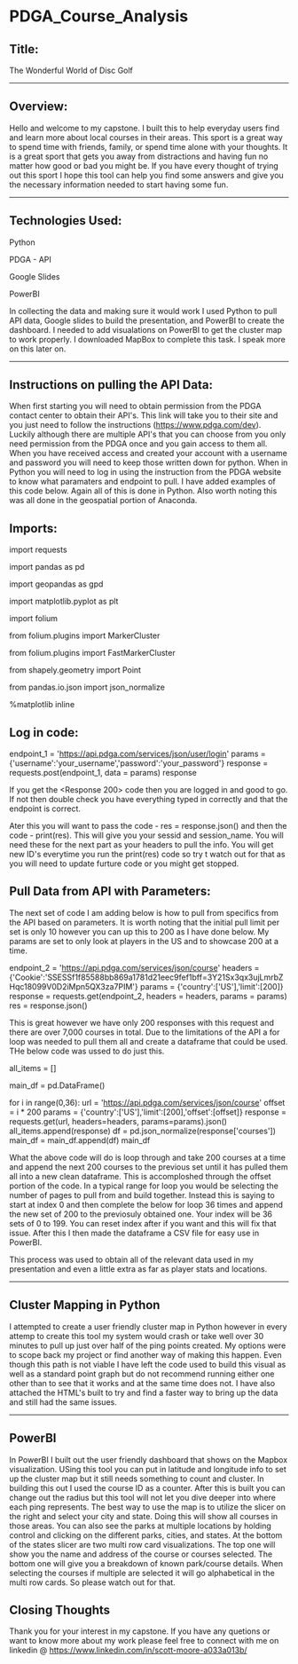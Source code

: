 # PDGA_Course_Analysis

## Title: 
The Wonderful World of Disc Golf

-------------------------------------------------------------------------


## Overview:

Hello and welcome to my capstone. I built this to help everyday users find and learn more about local courses in their areas. This sport is a great way to spend time with friends, family, or spend time alone with your thoughts. It is a great sport that gets you away from distractions and having fun no matter how good or bad you might be. If you have every thought of trying out this sport I hope this tool can help you find some answers and give you the necessary information needed to start having some fun.

-------------------------------------------------------------------------

## Technologies Used:

Python

PDGA - API

Google Slides

PowerBI

In collecting the data and making sure it would work I used Python to pull API data, Google slides to build the presentation, and PowerBI to create the dashboard. I needed to add visualations on PowerBI to get the cluster map to work properly. I downloaded MapBox to complete this task. I speak more on this later on.

------------------------------------------------------------------

## Instructions on pulling the API Data:

When first starting you will need to obtain permission from the PDGA contact center to obtain their API's. This link will take you to their site and you just need to follow the instructions (https://www.pdga.com/dev). Luckily although there are multiple API's that you can choose from you only need permission from the PDGA once and you gain access to them all. When you have received access and created your account with a username and password you will need to keep those written down for python. When in Python you will need to log in using the instruction from the PDGA website to know what paramaters and endpoint to pull. I have added examples of this code below. Again all of this is done in Python. Also worth noting this was all done in the geospatial portion of Anaconda.

## Imports:
import requests

import pandas as pd

import geopandas as gpd

import matplotlib.pyplot as plt

import folium

from folium.plugins import MarkerCluster

from folium.plugins import FastMarkerCluster

from shapely.geometry import Point

from pandas.io.json import json_normalize

%matplotlib inline

## Log in code:
endpoint_1 = 'https://api.pdga.com/services/json/user/login'
params = {'username':'your_username','password':'your_password'}
response = requests.post(endpoint_1, data = params)
response

If you get the <Response 200> code then you are logged in and good to go. If not then double check you have everything typed in correctly and that the endpoint is correct.

Ater this you will want to pass the code - res = response.json() and then the code - print(res). This will give you your sessid and session_name. You will need these for the next part as your headers to pull the info. You will get new ID's everytime you run the print(res) code so try t watch out for that as you will need to update furture code or you might get stopped.

## Pull Data from API with Parameters:

The next set of code I am adding below is how to pull from specifics from the API based on parameters. It is worth noting that the initial pull limit per set is only 10 however you can up this to 200 as I have done below. My params are set to only look at players in the US and to showcase 200 at a time.

endpoint_2 = 'https://api.pdga.com/services/json/course'
headers = {'Cookie':'SSESSf1f85588bb869a1781d21eec9fef1bff=3Y21Sx3qx3ujLmrbZHqc18099V0D2iMpn5QX3za7PIM'}
params = {'country':['US'],'limit':[200]}
response = requests.get(endpoint_2, headers = headers, params = params)
res = response.json()

This is great however we have only 200 responses with this request and there are over 7,000 courses in total. Due to the limitations of the API a for loop was needed to pull them all and create a dataframe that could be used. THe below code was ussed to do just this. 

all_items = []

main_df = pd.DataFrame()

for i in range(0,36):
    url = 'https://api.pdga.com/services/json/course'
    offset = i * 200
    params = {'country':['US'],'limit':[200],'offset':[offset]}
    response = requests.get(url, headers=headers, params=params).json()
    all_items.append(response)
    df = pd.json_normalize(response['courses'])
    main_df = main_df.append(df)
main_df

What the above code will do is loop through and take 200 courses at a time and append the next 200 courses to the previous set until it has pulled them all into a new clean dataframe. This is accomploshed through the offset portion of the code. In a typical range for loop you would be selecting the number of pages to pull from and build together. Instead this is saying to start at index 0 and then complete the below for loop 36 times and append the new set of 200 to the previosuly obtained one. Your index will be 36 sets of 0 to 199. You can reset index after if you want and this will fix that issue. After this I then made the dataframe a CSV file for easy use in PowerBI. 

This process was used to obtain all of the relevant data used in my presentation and even a little extra as far as player stats and locations.

------------------------------------------------------------------

## Cluster Mapping in Python

I attempted to create a user friendly cluster map in Python however in every attemp to create this tool my system would crash or take well over 30 minutes to pull up just over half of the ping points created. My options were to scope back my project or find another way of making this happen. Even though this path is not viable I have left the code used to build this visual as well as a standard point graph but do not recommend running either one other than to see that it works and at the same time does not. I have also attached the HTML's built to try and find a faster way to bring up the data and still had the same issues.

------------------------------------------------------------------

## PowerBI

In PowerBI I built out the user friendly dashboard that shows on the Mapbox visualization. USing this tool you can put in latitude and longitude info to set up the cluster map but it still needs something to count and cluster. In building this out I used the course ID as a counter. After this is built you can change out the radius but this tool will not let you dive deeper into where each ping represents. The best way to use the map is to utilize the slicer on the right and select your city and state. Doing this will show all courses in those areas. You can also see the parks at multiple locations by holding control and clicking on the different parks, cities, and states. At the bottom of the states slicer are two multi row card visualizations. The top one will show you the name and address of the course or courses selected. The bottom one will give you a breakdown of known park/course details. When selecting the courses if multiple are selected it will go alphabetical in the multi row cards. So please watch out for that.

## Closing Thoughts

Thank you for your interest in my capstone. If you have any quetions or want to know more about my work please feel free to connect with me on linkedin @ https://www.linkedin.com/in/scott-moore-a033a013b/